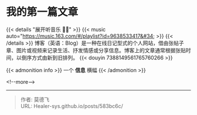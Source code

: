 # 我的第一篇文章


{{&lt; details &#34;展开听音乐 🎵🎶&#34; &gt;}}
{{&lt; music auto=&#34;https://music.163.com/#/playlist?id=9638533417&#34; &gt;}}
{{&lt; /details &gt;}}
博客（英语：Blog）是一种在线日记型式的个人网站，借由张帖子章、图片或视频来记录生活、抒发情感或分享信息。博客上的文章通常根据张贴时间，以倒序方式由新到旧排列。
{{&lt; douyin 7388149561765760266 &gt;}}

{{&lt; admonition info &gt;}}
一个 **信息** 横幅
{{&lt; /admonition &gt;}}



&lt;!--more--&gt;


---

> 作者: 莫德飞  
> URL: Healer-sys.github.io/posts/583bc6c/  

